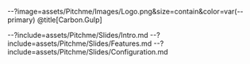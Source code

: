 --?image=assets/Pitchme/Images/Logo.png&size=contain&color=var(--primary)
@title[Carbon.Gulp]

--?include=assets/Pitchme/Slides/Intro.md
--?include=assets/Pitchme/Slides/Features.md
--?include=assets/Pitchme/Slides/Configuration.md
